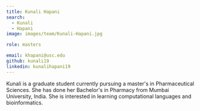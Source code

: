 ```yaml
---
title: Kunali Hapani
search:
  - Kunali
  - Hapani
image: images/team/Kunali-Hapani.jpg

role: masters

email: khapani@usc.edu
github: kunali19
linkedin: kunalihapani19
---
```


Kunali is a graduate student currently pursuing a master's in Pharmaceutical Sciences. She has done her Bachelor's in Pharmacy from Mumbai University, India. She is interested in learning computational languages and bioinformatics.
